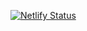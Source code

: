 [![Netlify Status](https://api.netlify.com/api/v1/badges/27408318-aff0-4c03-aa71-a6c451cb1d62/deploy-status)](https://app.netlify.com/sites/colors-project-china/deploys)
